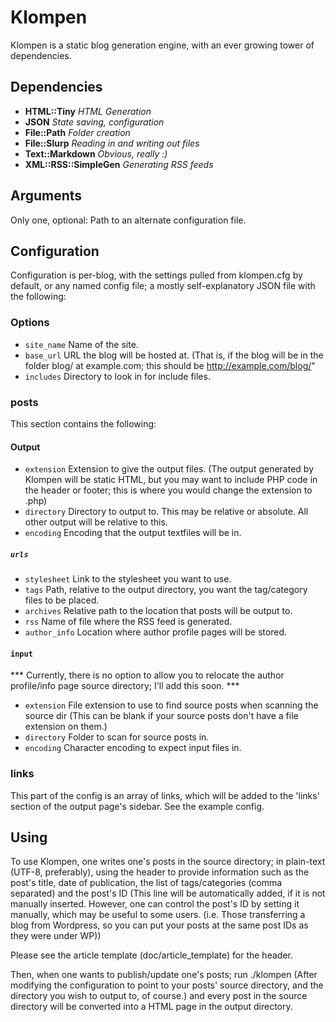 # Klompen

Klompen is a static blog generation engine, with an ever growing tower
of dependencies.

## Dependencies
   - **HTML::Tiny** *HTML Generation*
   - **JSON** *State saving, configuration*
   - **File::Path** *Folder creation*
   - **File::Slurp** *Reading in and writing out files*
   - **Text::Markdown** *Obvious, really :)*
   - **XML::RSS::SimpleGen** *Generating RSS feeds*

## Arguments

Only one, optional: Path to an alternate configuration file.

## Configuration

Configuration is per-blog, with the settings pulled from klompen.cfg
by default, or any named config file; a mostly self-explanatory JSON
file with the following:

### Options

* `site_name`
   Name of the site.
* `base_url`
   URL the blog will be hosted at. (That is, if the blog will be in
   the folder blog/ at example.com; this should be
   http://example.com/blog/"
* `includes`
   Directory to look in for include files.

### posts

This section contains the following:

#### Output

* `extension`
  Extension to give the output files. (The output generated by Klompen
  will be static HTML, but you may want to include PHP code in the
  header or footer; this is where you would change the extension to
  .php)
* `directory`
   Directory to output to. This may be relative or absolute. All other
   output will be relative to this.
* `encoding`
   Encoding that the output textfiles will be in.

##### `urls`

* `stylesheet`
   Link to the stylesheet you want to use.
* `tags`
  Path, relative to the output directory, you want the tag/category
  files to be placed.
* `archives`
  Relative path to the location that posts will be output to.
* `rss`
   Name of file where the RSS feed is generated.
* `author_info`
  Location where author profile pages will be stored.

#### `input`

 *** Currently, there is no option to allow you to relocate the author
  profile/info page source directory; I'll add this soon. ***

* `extension`
  File extension to use to find source posts when scanning
  the source dir (This can be blank if your source posts
  don't have a file extension on them.)
* `directory`
   Folder to scan for source posts in.
* `encoding`
  Character encoding to expect input files in.

### links

This part of the config is an array of links, which will be added to
the 'links' section of the output page's sidebar. See the example
config.

## Using

To use Klompen, one writes one's posts in the source directory; in
plain-text (UTF-8, preferably), using the header to provide
information such as the post's title, date of publication, the list of
tags/categories (comma separated) and the post's ID (This line will be
automatically added, if it is not manually inserted. However, one can
control the post's ID by setting it manually, which may be useful to
some users. (i.e. Those transferring a blog from Wordpress, so you can
put your posts at the same post IDs as they were under WP))

Please see the article template (doc/article_template) for the header.

Then, when one wants to publish/update one's posts; run ./klompen
(After modifying the configuration to point to your posts' source
directory, and the directory you wish to output to, of course.)  and
every post in the source directory will be converted into a HTML page
in the output directory.
